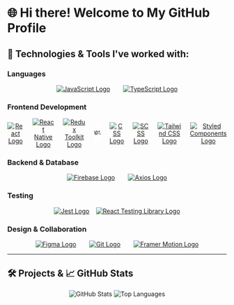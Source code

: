 # 🌐 Hi there! Welcome to My GitHub Profile

## 🚀 Technologies & Tools I've worked with: 

### Languages
<p align="center" style="display: flex; justify-content: center; align-items: center; gap: 30px;">
  <a href="https://www.javascript.com/" target="_blank">
    <img src="https://cdn.worldvectorlogo.com/logos/javascript-1.svg" alt="JavaScript Logo" width="40" height="40"/>
  </a>
  <a href="https://www.typescriptlang.org/" target="_blank">
    <img src="https://cdn.worldvectorlogo.com/logos/typescript.svg" alt="TypeScript Logo" width="40" height="40"/>
  </a>
</p>

### Frontend Development
<p align="center" style="display: flex; justify-content: center; align-items: center; gap: 20px;">
  <a href="https://reactjs.org/" target="_blank">
    <img src="https://cdn.worldvectorlogo.com/logos/react-2.svg" alt="React Logo" width="40" height="40"/>
  </a>
  <a href="https://reactnative.dev/" target="_blank">
    <img src="https://cdn.worldvectorlogo.com/logos/react-native-1.svg" alt="React Native Logo" width="40" height="40"/>
  </a>
  <a href="https://redux-toolkit.js.org/" target="_blank">
    <img src="https://cdn.worldvectorlogo.com/logos/redux.svg" alt="Redux Toolkit Logo" width="40" height="40"/>
  </a>
  <a href="https://nextjs.org/" target="_blank">
    <img src="https://raw.githubusercontent.com/devicons/devicon/master/icons/nextjs/nextjs-original-wordmark.svg" alt="Next.js Logo" width="40" height="40"/>
  </a>
  <a href="https://developer.mozilla.org/en-US/docs/Web/CSS" target="_blank">
    <img src="https://cdn.worldvectorlogo.com/logos/css-3.svg" alt="CSS Logo" width="40" height="40"/>
  </a>
  <a href="https://sass-lang.com/" target="_blank">
    <img src="https://cdn.worldvectorlogo.com/logos/sass-1.svg" alt="SCSS Logo" width="40" height="40"/>
  </a>
  <a href="https://tailwindcss.com/" target="_blank">
    <img src="https://cdn.worldvectorlogo.com/logos/tailwind-css-2.svg" alt="Tailwind CSS Logo" width="40" height="40"/>
  </a>
  <a href="https://styled-components.com/" target="_blank">
    <img src="https://cdn.worldvectorlogo.com/logos/styled-components-1.svg" alt="Styled Components Logo" width="40" height="40"/>
  </a>
</p>

### Backend & Database
<p align="center" style="display: flex; justify-content: center; align-items: center; gap: 30px;">
  <a href="https://firebase.google.com/" target="_blank">
    <img src="https://cdn.worldvectorlogo.com/logos/firebase-1.svg" alt="Firebase Logo" width="40" height="40"/>
  </a>
  <a href="https://www.axios.com/" target="_blank">
    <img src="https://cdn.worldvectorlogo.com/logos/axios.svg" alt="Axios Logo" width="40" height="40"/>
  </a>
</p>

### Testing
<p style="display: flex; justify-content: center; align-items: center; gap: 15px;">
  <a href="https://jestjs.io/" target="_blank">
    <img src="https://cdn.worldvectorlogo.com/logos/jest-2.svg" alt="Jest Logo" width="70" height="70"/>
  </a>
  <a href="https://testing-library.com/docs/react-testing-library/intro/" target="_blank">
    <img src="https://testing-library.com/img/octopus-64x64.png" alt="React Testing Library Logo" width="40" height="40"/>
  </a>
</p>

### Design & Collaboration
<p align="center" style="display: flex; justify-content: center; align-items: center; gap: 30px;">
  <a href="https://www.figma.com/" target="_blank">
    <img src="https://cdn.worldvectorlogo.com/logos/figma-icon.svg" alt="Figma Logo" width="40" height="40"/>
  </a>
  <a href="https://git-scm.com/" target="_blank">
    <img src="https://cdn.worldvectorlogo.com/logos/git-icon.svg" alt="Git Logo" width="40" height="40"/>
  </a>
  <a href="https://www.framer.com/motion/" target="_blank">
    <img src="https://cdn.worldvectorlogo.com/logos/framer-motion.svg" alt="Framer Motion Logo" width="40" height="40"/>
  </a>
</p>

---

## 🛠️ Projects &  📈 GitHub Stats


<p align="center">
  <img src="https://github-readme-stats.vercel.app/api?username=Kamildeeal&show_icons=true&theme=radical" alt="GitHub Stats" width="48%"/>
  <img src="https://github-readme-stats.vercel.app/api/top-langs/?username=Kamildeeal&layout=compact&theme=radical" alt="Top Languages" width="48%"/>
</p>


